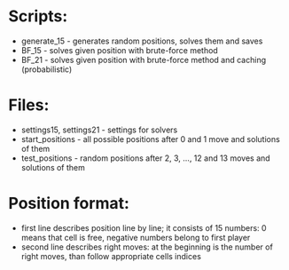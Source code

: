 # Scripts:
- generate_15 -	generates random positions, solves them and saves
- BF_15 -	solves given position with brute-force method
- BF_21 -	solves given position with brute-force method and caching (probabilistic)

# Files:
- settings15, settings21 - settings for solvers
- start_positions - all possible positions after 0 and 1 move and solutions of them
- test_positions - random positions after 2, 3, ..., 12 and 13 moves and solutions of them

# Position format:
- first line describes position line by line; it consists of 15 numbers: 0 means that cell is free, negative numbers belong to first player
- second line describes right moves: at the beginning is the number of right moves, than follow appropriate cells indices